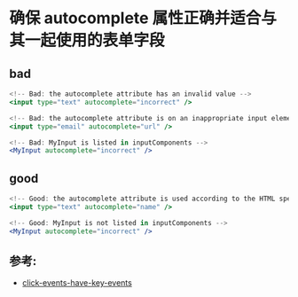 # 确保 autocomplete 属性正确并适合与其一起使用的表单字段

## bad

```jsx
<!-- Bad: the autocomplete attribute has an invalid value -->
<input type="text" autocomplete="incorrect" />

<!-- Bad: the autocomplete attribute is on an inappropriate input element -->
<input type="email" autocomplete="url" />

<!-- Bad: MyInput is listed in inputComponents -->
<MyInput autocomplete="incorrect" />
```

## good

```jsx
<!-- Good: the autocomplete attribute is used according to the HTML specification -->
<input type="text" autocomplete="name" />

<!-- Good: MyInput is not listed in inputComponents -->
<MyInput autocomplete="incorrect" />
```

## 参考:

- [click-events-have-key-events](https://github.com/jsx-eslint/eslint-plugin-react/blob/c42b624d0fb9ad647583a775ab9751091eec066f/docs/rules/click-events-have-key-events)
